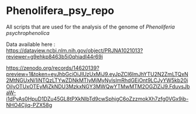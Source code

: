 # Phenolifera_psy_repo
All scripts that are used for the analysis of the genome of <em>Phenoliferia psychrophenolica</em> 


Data available here : https://dataview.ncbi.nlm.nih.gov/object/PRJNA1021013?reviewer=g9ehkp8463b5i0qhiadl44r69i

https://zenodo.org/records/14620139?preview=1&token=eyJhbGciOiJIUzUxMiJ9.eyJpZCI6ImJhYTU2N2ZmLTQxN2MtNGUxNi1iNTQzLTYwZDNkMTIyMjMyNyIsImRhdGEiOnt9LCJyYW5kb20iOiIyOTUxOTEyMjZkNDU3MzkxNGY3MWQwYTMwMTM2OGZlZiJ9.FduvsJbaW-i1dPyAs0HpuD1DZu45GL8tPXkNIbTd9cwSphjgC6oZzzmokXh7zfg0VGx9ib-NHO4Cjiq-PZX58g
